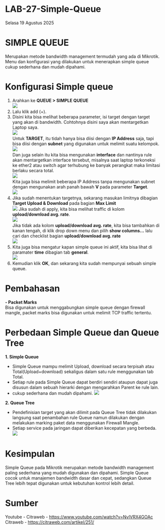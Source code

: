 # LAB-27-Simple-Queue
Selasa 19 Agustus 2025  

# SIMPLE QUEUE
  Merupakan metode bandwidth management termudah yang ada di Mikrotik. Menu dan konfigurasi yang dilakukan untuk menerapkan simple queue cukup sederhana dan mudah dipahami.  
    
# Konfigurasi Simple queue
  1. Arahkan ke **QUEUE > SIMPLE QUEUE**  
  ![](IMAGES/asus.PNG)  
  2. Lalu klik add (+).  
  3. Disini kita bisa melihat beberapa parameter, isi target dengan target yang akan di bandwidth. Cohtohnya disini saya akan mentargetkan Laptop saya.  
  ![](IMAGES/msi.PNG)  
     Untuk **TARGET**, itu tidah hanya bisa diisi dengan **IP Address** saja, tapi bisa diisi dengan **subnet** yang digunakan untuk melimit suatu kelompok.  
  ![](IMAGES/lenovo.PNG)   
     Dan juga selain itu kita bisa mengunakan **interface** dan nantinya rule akan mentargetkan interface tersebut, misalnya saat laptop terkoneksi ke ether2 atau switch agar terhubung ke banyak perangkat maka limitasi berlaku secara total.  
  ![](IMAGES/hp.PNG)  
    Kita juga bisa melimit beberapa IP Address tanpa mengunakan subnet dengan mengunakan arah panah bawah **V** pada parameter **Target**.  
  ![](IMAGES/legion.PNG)  
   4. Jika sudah menentukan targetnya, sekarang masukan limitnya dibagian **Target Upload & Download** pada bagian **Max Limit**  
     ![](IMAGES/bits.PNG)
      Jika sudah di apply, kita bisa melihat traffic di kolom **upload/download avg. rate**.  
  ![](IMAGES/avg.PNG)  
      Jika tidak ada kolom **upload/download avg. rate**, kita bisa tambahkan di kanan tengah, di klik drop down menu dan pilih **show columns...** lalu cari dan checklist bagian **upload/download avg. rate**  
  ![](IMAGES/avgs.PNG)  
   6. Kita juga bisa mengatur kapan simple queue ini aktif, kita bisa lihat di paramater **time** dibagian tab **general**.  
  ![](IMAGES/bits.PNG)  
   7. Kemudian klik **OK**, dan sekarang kita sudah mempunyai sebuah simple queue.  

# Pembahasan 
  **- Packet Marks**  
      Bisa digunakan untuk menggabungkan simple queue dengan firewall mangle, packet marks bisa digunakan untuk melimit TCP traffic tertentu.  
      
# Perbedaan Simple Queue dan Queue Tree  
**1. Simple Queue**   
- Simple Queue mampu melimit Upload, download secara terpisah atau Total(Upload+download) sekaligus dalam satu rule menggunakan tab Total.  
- Setiap rule pada Simple Queue dapat berdiri sendiri ataupun dapat juga disusun dalam sebuah hierarki dengan mengarahkan Parent ke rule lain.  
- cukup sederhana dan mudah dipahami.
  ![](IMAGES/simple.PNG)  
  
**2. Queue Tree**  
- Pendefinisian target yang akan dilimit pada Queue Tree tidak dilakukan langsung saat penambahan rule Queue namun dilakukan dengan melakukan marking paket data menggunakan Firewall Mangle.    
- Setiap service pada jaringan dapat diberikan kecepatan yang berbeda.
  ![](IMAGES/pohon.PNG)

# Kesimpulan  
  Simple Queue pada Mikrotik merupakan metode bandwidth management paling sederhana yang mudah digunakan dan dipahami. Simple Queue cocok untuk manajemen bandwidth dasar dan cepat, sedangkan Queue Tree lebih tepat digunakan untuk kebutuhan kontrol lebih detail.  

# Sumber
Youtube - Citraweb - https://www.youtube.com/watch?v=NvlVRX4GOAc
Citraweb - https://citraweb.com/artikel/251/
